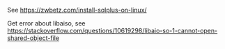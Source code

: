 See https://zwbetz.com/install-sqlplus-on-linux/

Get error about libaiso, see https://stackoverflow.com/questions/10619298/libaio-so-1-cannot-open-shared-object-file
